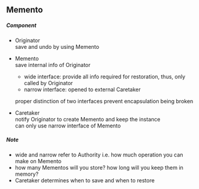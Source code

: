 ## Memento
##### Component 
- Originator  
save and undo by using Memento  
- Memento  
save internal info of Originator  
  - wide interface: provide all info required for restoration, thus, only called by Originator  
  - narrow interface: opened to external Caretaker  

  proper distinction of two interfaces prevent encapsulation being broken      
- Caretaker  
notify Originator to create Memento and keep the instance  
can only use narrow interface of Memento

##### Note
- wide and narrow refer to Authority i.e. how much operation you can make on Memento  
- how many Mementos will you store? how long will you keep them in memory?  
- Caretaker determines when to save and when to restore  